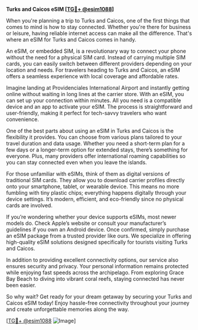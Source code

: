 **Turks and Caicos eSIM [[TG💪+ @esim1088](https://t.me/s/esim1088)]**

When you're planning a trip to Turks and Caicos, one of the first things that comes to mind is how to stay connected. Whether you're there for business or leisure, having reliable internet access can make all the difference. That's where an eSIM for Turks and Caicos comes in handy. 

An eSIM, or embedded SIM, is a revolutionary way to connect your phone without the need for a physical SIM card. Instead of carrying multiple SIM cards, you can easily switch between different providers depending on your location and needs. For travelers heading to Turks and Caicos, an eSIM offers a seamless experience with local coverage and affordable rates.

Imagine landing at Providenciales International Airport and instantly getting online without waiting in long lines at the carrier store. With an eSIM, you can set up your connection within minutes. All you need is a compatible device and an app to activate your eSIM. The process is straightforward and user-friendly, making it perfect for tech-savvy travelers who want convenience.

One of the best parts about using an eSIM in Turks and Caicos is the flexibility it provides. You can choose from various plans tailored to your travel duration and data usage. Whether you need a short-term plan for a few days or a longer-term option for extended stays, there’s something for everyone. Plus, many providers offer international roaming capabilities so you can stay connected even when you leave the islands.

For those unfamiliar with eSIMs, think of them as digital versions of traditional SIM cards. They allow you to download carrier profiles directly onto your smartphone, tablet, or wearable device. This means no more fumbling with tiny plastic chips; everything happens digitally through your device settings. It’s modern, efficient, and eco-friendly since no physical cards are involved.

If you’re wondering whether your device supports eSIMs, most newer models do. Check Apple’s website or consult your manufacturer’s guidelines if you own an Android device. Once confirmed, simply purchase an eSIM package from a trusted provider like ours. We specialize in offering high-quality eSIM solutions designed specifically for tourists visiting Turks and Caicos.

In addition to providing excellent connectivity options, our service also ensures security and privacy. Your personal information remains protected while enjoying fast speeds across the archipelago. From exploring Grace Bay Beach to diving into vibrant coral reefs, staying connected has never been easier.

So why wait? Get ready for your dream getaway by securing your Turks and Caicos eSIM today! Enjoy hassle-free connectivity throughout your journey and create unforgettable memories along the way.

[[TG💪+ @esim1088](https://t.me/s/esim1088) ![Image](https://i.postimg.cc/Y0z9fWf4/image.png)]
